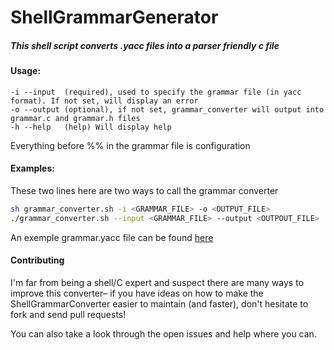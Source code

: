 # ShellGrammarGenerator



##### This shell script converts .yacc files into a parser friendly c file

#### Usage:

```
-i --input  (required), used to specify the grammar file (in yacc format). If not set, will display an error
-o --output (optional), if not set, grammar_converter will output into grammar.c and grammar.h files
-h --help   (help) Will display help
```

Everything before %% in the grammar file is configuration

#### Examples:

These two lines here are two ways to call the grammar converter
```bash
sh grammar_converter.sh -i <GRAMMAR_FILE> -o <OUTPUT_FILE>
./grammar_converter.sh --input <GRAMMAR_FILE> --output <OUTPOUT_FILE>
```

An exemple grammar.yacc file can be found [here](grammar.yacc.example)

#### Contributing

I'm far from being a shell/C expert and suspect there are many ways to improve this converter– if you have ideas on how to make the ShellGrammarConverter easier to maintain (and faster), don't hesitate to fork and send pull requests!

You can also take a look through the open issues and help where you can.